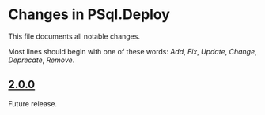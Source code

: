 # Changes in PSql.Deploy
This file documents all notable changes.

Most lines should begin with one of these words:
*Add*, *Fix*, *Update*, *Change*, *Deprecate*, *Remove*.

<!--
## [Unreleased](https://github.com/sharpjs/PSql.Deploy/compare/release/2.0.1..HEAD)
(none)

## [2.0.1](https://github.com/sharpjs/PSql.Deploy/compare/release/2.0.0..release/2.0.1)
Future release.
-->

## [2.0.0](https://github.com/sharpjs/PSql.Deploy/tree/release/2.0.0)
Future release.

